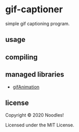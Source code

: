 # gif-captioner

simple gif captioning program.

## usage

## compiling

## managed libraries

- [gifAnimation](https://github.com/extrapixel/gif-animation)

## license

Copyright © 2020 Noodles!

Licensed under the MIT License.
